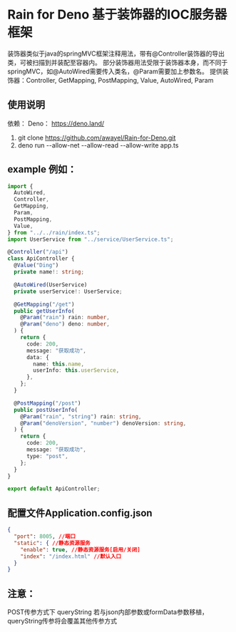 # Rain for Deno 基于装饰器的IOC服务器框架

装饰器类似于java的springMVC框架注释用法，带有@Controller装饰器的导出类，可被扫描到并装配至容器内。
部分装饰器用法受限于装饰器本身，而不同于springMVC，如@AutoWired需要传入类名，@Param需要加上参数名。 提供装饰器：Controller,
GetMapping, PostMapping, Value, AutoWired, Param

## 使用说明

依赖： Deno： https://deno.land/

1. git clone https://github.com/awayel/Rain-for-Deno.git
2. deno run --allow-net --allow-read --allow-write app.ts

## example 例如：

```typescript
import {
  AutoWired,
  Controller,
  GetMapping,
  Param,
  PostMapping,
  Value,
} from "../../rain/index.ts";
import UserService from "../service/UserService.ts";

@Controller("/api")
class ApiController {
  @Value("Ding")
  private name!: string;

  @AutoWired(UserService)
  private userService!: UserService;

  @GetMapping("/get")
  public getUserInfo(
    @Param("rain") rain: number,
    @Param("deno") deno: number,
  ) {
    return {
      code: 200,
      message: "获取成功",
      data: {
        name: this.name,
        userInfo: this.userService,
      },
    };
  }

  @PostMapping("/post")
  public postUserInfo(
    @Param("rain", "string") rain: string,
    @Param("denoVersion", "number") denoVersion: string,
  ) {
    return {
      code: 200,
      message: "获取成功",
      type: "post",
    };
  }
}

export default ApiController;
```

## 配置文件Application.config.json

```json
{
  "port": 8005, //端口
  "static": { //静态资源服务
    "enable": true, //静态资源服务[启用/关闭]
    "index": "/index.html" //默认入口
  }
}
```

## 注意：

POST传参方式下 queryString 若与json内部参数或formData参数移植，queryString传参将会覆盖其他传参方式
